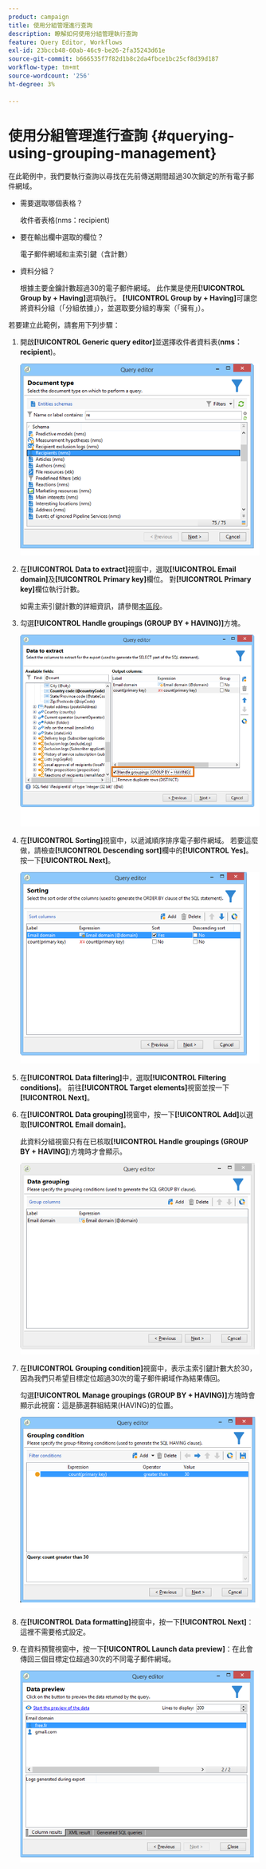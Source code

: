 ```yaml
---
product: campaign
title: 使用分組管理進行查詢
description: 瞭解如何使用分組管理執行查詢
feature: Query Editor, Workflows
exl-id: 23bccb48-60ab-46c9-be26-2fa35243d61e
source-git-commit: b666535f7f82d1b8c2da4fbce1bc25cf8d39d187
workflow-type: tm+mt
source-wordcount: '256'
ht-degree: 3%

---
```


# 使用分組管理進行查詢 {#querying-using-grouping-management}



在此範例中，我們要執行查詢以尋找在先前傳送期間超過30次鎖定的所有電子郵件網域。

* 需要選取哪個表格？

  收件者表格(nms：recipient)

* 要在輸出欄中選取的欄位？

  電子郵件網域和主索引鍵（含計數）

* 資料分組？

  根據主要金鑰計數超過30的電子郵件網域。 此作業是使用&#x200B;**[!UICONTROL Group by + Having]**&#x200B;選項執行。 **[!UICONTROL Group by + Having]**&#x200B;可讓您將資料分組（「分組依據」），並選取要分組的專案（「擁有」）。

若要建立此範例，請套用下列步驟：

1. 開啟&#x200B;**[!UICONTROL Generic query editor]**&#x200B;並選擇收件者資料表(**nms：recipient**)。

   ![](assets/query_editor_02.png)

1. 在&#x200B;**[!UICONTROL Data to extract]**&#x200B;視窗中，選取&#x200B;**[!UICONTROL Email domain]**&#x200B;及&#x200B;**[!UICONTROL Primary key]**&#x200B;欄位。 對&#x200B;**[!UICONTROL Primary key]**&#x200B;欄位執行計數。

   如需主索引鍵計數的詳細資訊，請參閱[本區段](../../platform/using/defining-filter-conditions.md#building-expressions)。

1. 勾選&#x200B;**[!UICONTROL Handle groupings (GROUP BY + HAVING)]**&#x200B;方塊。

   ![](assets/query_editor_nveau_29.png)

1. 在&#x200B;**[!UICONTROL Sorting]**&#x200B;視窗中，以遞減順序排序電子郵件網域。 若要這麼做，請檢查&#x200B;**[!UICONTROL Descending sort]**&#x200B;欄中的&#x200B;**[!UICONTROL Yes]**。 按一下&#x200B;**[!UICONTROL Next]**。

   ![](assets/query_editor_nveau_70.png)

1. 在&#x200B;**[!UICONTROL Data filtering]**&#x200B;中，選取&#x200B;**[!UICONTROL Filtering conditions]**。 前往&#x200B;**[!UICONTROL Target elements]**&#x200B;視窗並按一下&#x200B;**[!UICONTROL Next]**。
1. 在&#x200B;**[!UICONTROL Data grouping]**&#x200B;視窗中，按一下&#x200B;**[!UICONTROL Add]**&#x200B;以選取&#x200B;**[!UICONTROL Email domain]**。

   此資料分組視窗只有在已核取&#x200B;**[!UICONTROL Handle groupings (GROUP BY + HAVING]**)方塊時才會顯示。

   ![](assets/query_editor_blocklist_04.png)

1. 在&#x200B;**[!UICONTROL Grouping condition]**&#x200B;視窗中，表示主索引鍵計數大於30，因為我們只希望目標定位超過30次的電子郵件網域作為結果傳回。

   勾選&#x200B;**[!UICONTROL Manage groupings (GROUP BY + HAVING)]**&#x200B;方塊時會顯示此視窗：這是篩選群組結果(HAVING)的位置。

   ![](assets/query_editor_blocklist_05.png)

1. 在&#x200B;**[!UICONTROL Data formatting]**&#x200B;視窗中，按一下&#x200B;**[!UICONTROL Next]**：這裡不需要格式設定。
1. 在資料預覽視窗中，按一下&#x200B;**[!UICONTROL Launch data preview]**：在此會傳回三個目標定位超過30次的不同電子郵件網域。

   ![](assets/query_editor_blocklist_06.png)
